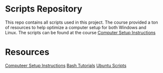 # Scripts Repository

This repo contains all scripts used in this project. The course provided a ton of resources to help optimize a computer setup for both Windows and Linux. The scripts can be found at the course [Computer Setup Instructions](https://codefellows.github.io/setup-guide/ops-setup/1-update.html)


# Resources

[Computeer Setup Instructions](https://codefellows.github.io/setup-guide/ops-setup/1-update.html)
[Bash Tutorials](https://www.youtube.com/watch?v=boqC9QenshY&list=PLT98CRl2KxKGj-VKtApD8-zCqSaN2mD4w&index=3&ab_channel=LearnLinuxTV)
[Ubuntu Scripts](https://www.hostinger.com/tutorials/bash-script-example)
